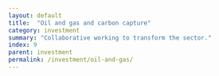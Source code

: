 ```yaml
---
layout: default
title:  "Oil and gas and carbon capture"
category: investment
summary: "Collaborative working to transform the sector."
index: 9
parent: investment
permalink: /investment/oil-and-gas/
---
```

